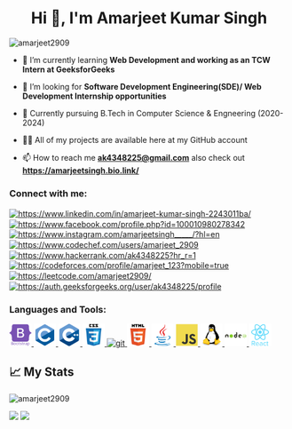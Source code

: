 <h1 align="center">Hi 👋, I'm Amarjeet Kumar Singh</h1>

<p align="left"> <img src="https://komarev.com/ghpvc/?username=amarjeet2909&label=Profile%20views&color=0e75b6&style=flat" alt="amarjeet2909" /> </p>

- 🌱 I’m currently learning **Web Development and working as an TCW Intern at GeeksforGeeks**

- 👯 I’m looking for **Software Development Engineering(SDE)/ Web Development Internship opportunities**

- 🌱 Currently pursuing B.Tech in Computer Science & Engneering (2020-2024)

- 👨‍💻 All of my projects are available here at my GitHub account

- 📫 How to reach me **ak4348225@gmail.com** also check out **https://amarjeetsingh.bio.link/**

<h3 align="left">Connect with me:</h3>
<p align="left">
<a href="https://linkedin.com/in/amarjeet-kumar-singh-2243011ba/" target="blank"><img align="center" src="https://raw.githubusercontent.com/rahuldkjain/github-profile-readme-generator/master/src/images/icons/Social/linked-in-alt.svg" alt="https://www.linkedin.com/in/amarjeet-kumar-singh-2243011ba/" height="30" width="40" /></a>
<a href="https://fb.com/profile.php?id=100010980278342" target="blank"><img align="center" src="https://raw.githubusercontent.com/rahuldkjain/github-profile-readme-generator/master/src/images/icons/Social/facebook.svg" alt="https://www.facebook.com/profile.php?id=100010980278342" height="30" width="40" /></a>
<a href="https://instagram.com/amarjeetsingh_____/?hl=en" target="blank"><img align="center" src="https://raw.githubusercontent.com/rahuldkjain/github-profile-readme-generator/master/src/images/icons/Social/instagram.svg" alt="https://www.instagram.com/amarjeetsingh_____/?hl=en" height="30" width="40" /></a>
<a href="https://www.codechef.com/users/amarjeet_2909" target="blank"><img align="center" src="https://cdn.jsdelivr.net/npm/simple-icons@3.1.0/icons/codechef.svg" alt="https://www.codechef.com/users/amarjeet_2909" height="30" width="40" /></a>
<a href="https://www.hackerrank.com/ak4348225?hr_r=1" target="blank"><img align="center" src="https://raw.githubusercontent.com/rahuldkjain/github-profile-readme-generator/master/src/images/icons/Social/hackerrank.svg" alt="https://www.hackerrank.com/ak4348225?hr_r=1" height="30" width="40" /></a>
<a href="https://codeforces.com/profile/amarjeet_123?mobile=true" target="blank"><img align="center" src="https://raw.githubusercontent.com/rahuldkjain/github-profile-readme-generator/master/src/images/icons/Social/codeforces.svg" alt="https://codeforces.com/profile/amarjeet_123?mobile=true" height="30" width="40" /></a>
<a href="https://www.leetcode.com/amarjeet2909/" target="blank"><img align="center" src="https://raw.githubusercontent.com/rahuldkjain/github-profile-readme-generator/master/src/images/icons/Social/leet-code.svg" alt="https://leetcode.com/amarjeet2909/" height="30" width="40" /></a>
<a href="https://auth.geeksforgeeks.org/user/ak4348225/profile" target="blank"><img align="center" src="https://raw.githubusercontent.com/rahuldkjain/github-profile-readme-generator/master/src/images/icons/Social/geeks-for-geeks.svg" alt="https://auth.geeksforgeeks.org/user/ak4348225/profile" height="30" width="40" /></a>
</p>

<h3 align="left">Languages and Tools:</h3>
<p align="left"> <a href="https://getbootstrap.com" target="_blank" rel="noreferrer"> <img src="https://raw.githubusercontent.com/devicons/devicon/master/icons/bootstrap/bootstrap-plain-wordmark.svg" alt="bootstrap" width="40" height="40"/> </a> <a href="https://www.cprogramming.com/" target="_blank" rel="noreferrer"> <img src="https://raw.githubusercontent.com/devicons/devicon/master/icons/c/c-original.svg" alt="c" width="40" height="40"/> </a> <a href="https://www.w3schools.com/cpp/" target="_blank" rel="noreferrer"> <img src="https://raw.githubusercontent.com/devicons/devicon/master/icons/cplusplus/cplusplus-original.svg" alt="cplusplus" width="40" height="40"/> </a> <a href="https://www.w3schools.com/css/" target="_blank" rel="noreferrer"> <img src="https://raw.githubusercontent.com/devicons/devicon/master/icons/css3/css3-original-wordmark.svg" alt="css3" width="40" height="40"/> </a> <a href="https://git-scm.com/" target="_blank" rel="noreferrer"> <img src="https://www.vectorlogo.zone/logos/git-scm/git-scm-icon.svg" alt="git" width="40" height="40"/> </a> <a href="https://www.w3.org/html/" target="_blank" rel="noreferrer"> <img src="https://raw.githubusercontent.com/devicons/devicon/master/icons/html5/html5-original-wordmark.svg" alt="html5" width="40" height="40"/> </a> <a href="https://www.java.com" target="_blank" rel="noreferrer"> <img src="https://raw.githubusercontent.com/devicons/devicon/master/icons/java/java-original.svg" alt="java" width="40" height="40"/> </a> <a href="https://developer.mozilla.org/en-US/docs/Web/JavaScript" target="_blank" rel="noreferrer"> <img src="https://raw.githubusercontent.com/devicons/devicon/master/icons/javascript/javascript-original.svg" alt="javascript" width="40" height="40"/> </a> <a href="https://www.linux.org/" target="_blank" rel="noreferrer"> <img src="https://raw.githubusercontent.com/devicons/devicon/master/icons/linux/linux-original.svg" alt="linux" width="40" height="40"/> </a> <a href="https://nodejs.org" target="_blank" rel="noreferrer"> <img src="https://raw.githubusercontent.com/devicons/devicon/master/icons/nodejs/nodejs-original-wordmark.svg" alt="nodejs" width="40" height="40"/> </a> <a href="https://reactjs.org/" target="_blank" rel="noreferrer"> <img src="https://raw.githubusercontent.com/devicons/devicon/master/icons/react/react-original-wordmark.svg" alt="react" width="40" height="40"/> </a> </p>

## &#x1f4c8; My Stats

<p><img align="center" src="https://github-readme-streak-stats.herokuapp.com/?user=amarjeet2909&" alt="amarjeet2909" /></p>

![](https://raw.githubusercontent.com/amarjeet2909/github-stats/master/generated/overview.svg)
![](https://raw.githubusercontent.com/amarjeet2909/github-stats/master/generated/languages.svg)
